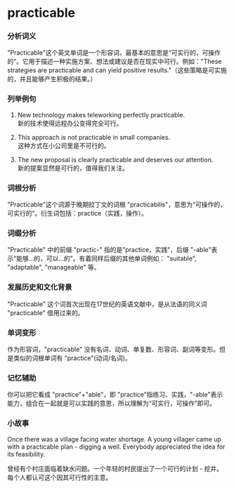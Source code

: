 # practicable

### 分析词义

  

"Practicable"这个英文单词是一个形容词，最基本的意思是“可实行的，可操作的”。它用于描述一种实施方案、想法或建议是否在现实中可行。例如："These strategies are practicable and can yield positive results."（这些策略是可实施的，并且能够产生积极的结果。）

  

### 列举例句

  

1.  New technology makes teleworking perfectly practicable.  
    新的技术使得远程办公变得完全可行。
    
      
    
2.  This approach is not practicable in small companies.  
    这种方式在小公司里是不可行的。
    
      
    
3.  The new proposal is clearly practicable and deserves our attention.  
    新的提案显然是可行的，值得我们关注。
    
      
    

  

### 词根分析

  

"Practicable"这个词源于晚期拉丁文的词根 "practicabilis"，意思为“可操作的，可实行的”。衍生词包括：practice（实践，操作）。

  

### 词缀分析

  

"Practicable" 中的前缀 "practic-" 指的是"practice，实践"，后缀 "-able"表示"能够...的，可以...的"。有着同样后缀的其他单词例如： "suitable", "adaptable", "manageable" 等。

  

### 发展历史和文化背景

  

"Practicable" 这个词首次出现在17世纪的英语文献中，是从法语的同义词 "practicable" 借用过来的。

  

### 单词变形

  

作为形容词，"practicable" 没有名词、动词、单复数、形容词、副词等变形。但是类似的词根单词有 "practice"(动词/名词)。

  

### 记忆辅助

  

你可以把它看成 "practice"+"able"，即 "practice"指练习、实践，"-able"表示能力，组合在一起就是可以实践的意思，所以理解为“可实行，可操作”即可。

  

### 小故事

  

Once there was a village facing water shortage. A young villager came up with a practicable plan - digging a well. Everybody appreciated the idea for its feasibility.

  

曾经有个村庄面临着缺水问题。一个年轻的村民提出了一个可行的计划 - 挖井。每个人都认可这个因其可行性的主意。
